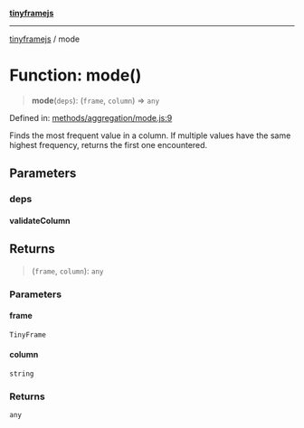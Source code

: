 [**tinyframejs**](../README.md)

***

[tinyframejs](../README.md) / mode

# Function: mode()

> **mode**(`deps`): (`frame`, `column`) => `any`

Defined in: [methods/aggregation/mode.js:9](https://github.com/AlphaQuantJS/tinyframejs/blob/774ec19a646fb36d00f0c4a06bec916acd1a47d8/src/methods/aggregation/mode.js#L9)

Finds the most frequent value in a column.
If multiple values have the same highest frequency, returns the first one encountered.

## Parameters

### deps

#### validateColumn

## Returns

> (`frame`, `column`): `any`

### Parameters

#### frame

`TinyFrame`

#### column

`string`

### Returns

`any`
